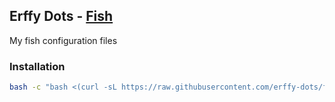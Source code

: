 ## Erffy Dots - [Fish](https://github.com/fish-shell/fish-shell)
My fish configuration files

### Installation
```sh
bash -c "bash <(curl -sL https://raw.githubusercontent.com/erffy-dots/fish/main/install.sh)"
```